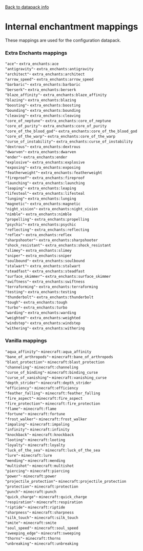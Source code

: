[Back to datapack info](datapack.md)

# Internal enchantment mappings

These mappings are used for the configuration datapack.

### Extra Enchants mappings

`"ace"`- `extra_enchants:ace`</br>
`"antigravity"`- `extra_enchants:antigravity`</br>
`"architect"`- `extra_enchants:architect`</br>
`"arrow_speed"`- `extra_enchants:arrow_speed`</br>
`"barbaric"`- `extra_enchants:barbaric`</br>
`"berserk"`- `extra_enchants:berserk`</br>
`"blaze_affinity"`- `extra_enchants:blaze_affinity`</br>
`"blazing"`- `extra_enchants:blazing`</br>
`"boosting"`- `extra_enchants:boosting`</br>
`"bounding"`- `extra_enchants:bounding`</br>
`"cleaving"`- `extra_enchants:cleaving`</br>
`"core_of_neptune"`- `extra_enchants:core_of_neptune`</br>
`"core_of_purity"`- `extra_enchants:core_of_purity`</br>
`"core_of_the_blood_god"`- `extra_enchants:core_of_the_blood_god`</br>
`"core_of_the_warp"`- `extra_enchants:core_of_the_warp`</br>
`"curse_of_instability"`- `extra_enchants:curse_of_instability`</br>
`"dextrous"`- `extra_enchants:dextrous`</br>
`"dwarven"`- `extra_enchants:dwarven`</br>
`"ender"`- `extra_enchants:ender`</br>
`"explosive"`- `extra_enchants:explosive`</br>
`"exposing"`- `extra_enchants:exposing`</br>
`"featherweight"`- `extra_enchants:featherweight`</br>
`"fireproof"`- `extra_enchants:fireproof`</br>
`"launching"`- `extra_enchants:launching`</br>
`"leaping"`- `extra_enchants:leaping`</br>
`"lifesteal"`- `extra_enchants:lifesteal`</br>
`"lunging"`- `extra_enchants:lunging`</br>
`"magnetic"`- `extra_enchants:magnetic`</br>
`"night_vision"`- `extra_enchants:night_vision`</br>
`"nimble"`- `extra_enchants:nimble`</br>
`"propelling"`- `extra_enchants:propelling`</br>
`"psychic"`- `extra_enchants:psychic`</br>
`"reflecting"`- `extra_enchants:reflecting`</br>
`"reflex"`- `extra_enchants:reflex`</br>
`"sharpshooter"`- `extra_enchants:sharpshooter`</br>
`"shock_resistant"`- `extra_enchants:shock_resistant`</br>
`"slimey"`- `extra_enchants:slimey`</br>
`"sniper"`- `extra_enchants:sniper`</br>
`"soulbound"`- `extra_enchants:soulbound`</br>
`"stalwart"`- `extra_enchants:stalwart`</br>
`"steadfast"`- `extra_enchants:steadfast`</br>
`"surface_skimmer"`- `extra_enchants:surface_skimmer`</br>
`"swiftness"`- `extra_enchants:swiftness`</br>
`"terraforming"`- `extra_enchants:terraforming`</br>
`"testing"`- `extra_enchants:testing`</br>
`"thunderbolt"`- `extra_enchants:thunderbolt`</br>
`"tough"`- `extra_enchants:tough`</br>
`"turbo"`- `extra_enchants:turbo`</br>
`"warding"`- `extra_enchants:warding`</br>
`"weighted"`- `extra_enchants:weighted`</br>
`"windstep"`- `extra_enchants:windstep`</br>
`"withering"`- `extra_enchants:withering`</br>

### Vanilla mappings

`"aqua_affinity"`- `minecraft:aqua_affinity`</br>
`"bane_of_arthropods"`- `minecraft:bane_of_arthropods`</br>
`"blast_protection"`- `minecraft:blast_protection`</br>
`"channeling"`- `minecraft:channeling`</br>
`"curse_of_binding"`- `minecraft:binding_curse`</br>
`"curse_of_vanishing"`- `minecraft:vanishing_curse`</br>
`"depth_strider"`- `minecraft:depth_strider`</br>
`"efficiency"`- `minecraft:efficiency`</br>
`"feather_falling"`- `minecraft:feather_falling`</br>
`"fire_aspect"`- `minecraft:fire_aspect`</br>
`"fire_protection"`- `minecraft:fire_protection`</br>
`"flame"`- `minecraft:flame`</br>
`"fortune"`- `minecraft:fortune`</br>
`"frost_walker"`- `minecraft:frost_walker`</br>
`"impaling"`- `minecraft:impaling`</br>
`"infinity"`- `minecraft:infinity`</br>
`"knockback"`- `minecraft:knockback`</br>
`"looting"`- `minecraft:looting`</br>
`"loyalty"`- `minecraft:loyalty`</br>
`"luck_of_the_sea"`- `minecraft:luck_of_the_sea`</br>
`"lure"`- `minecraft:lure`</br>
`"mending"`- `minecraft:mending`</br>
`"multishot"`- `minecraft:multishot`</br>
`"piercing"`- `minecraft:piercing`</br>
`"power"`- `minecraft:power`</br>
`"projectile_protection"`- `minecraft:projectile_protection`</br>
`"protection"`- `minecraft:protection`</br>
`"punch"`- `minecraft:punch`</br>
`"quick_charge"`- `minecraft:quick_charge`</br>
`"respiration"`- `minecraft:respiration`</br>
`"riptide"`- `minecraft:riptide`</br>
`"sharpness"`- `minecraft:sharpness`</br>
`"silk_touch"`- `minecraft:silk_touch`</br>
`"smite"`- `minecraft:smite`</br>
`"soul_speed"`- `minecraft:soul_speed`</br>
`"sweeping_edge"`- `minecraft:sweeping`</br>
`"thorns"`- `minecraft:thorns`</br>
`"unbreaking"`- `minecraft:unbreaking`</br>